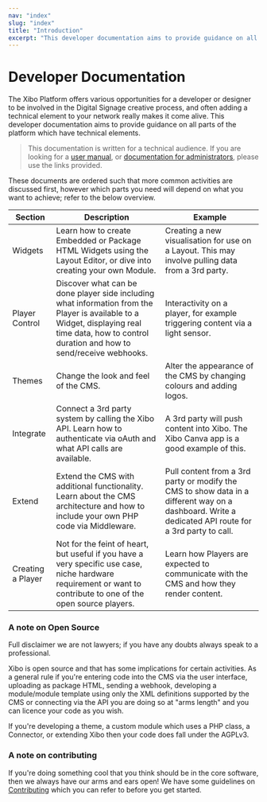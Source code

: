```yaml
---
nav: "index"
slug: "index"
title: "Introduction"
excerpt: "This developer documentation aims to provide guidance on all parts of the platform which have technical elements."
---
```


# Developer Documentation

The Xibo Platform offers various opportunities for a developer or designer to be involved in the Digital Signage creative process, and often adding a technical element to your network really makes it come alive. This developer documentation aims to provide guidance on all parts of the platform which have technical elements.

> This documentation is written for a technical audience. If you are looking for a [user manual](https://xibo.org.uk/manual/en/), or [documentation for administrators](../setup), please use the links provided.

These documents are ordered such that more common activities are discussed first, however which parts you need will depend on what you want to achieve; refer to the below overview.

| Section           | Description                                                                                                                                                                                     | Example                                                                                                                                              |
|-------------------|-------------------------------------------------------------------------------------------------------------------------------------------------------------------------------------------------|------------------------------------------------------------------------------------------------------------------------------------------------------|
| Widgets           | Learn how to create Embedded or Package HTML Widgets using the Layout Editor, or dive into creating your own Module.                                                                            | Creating a new visualisation for use on a Layout. This may involve pulling data from a 3rd party.                                                    |
| Player Control    | Discover what can be done player side including what information from the Player is available to a Widget, displaying real time data, how to control duration and how to send/receive webhooks. | Interactivity on a player, for example triggering content via a light sensor.                                                                        |
| Themes            | Change the look and feel of the CMS.                                                                                                                                                            | Alter the appearance of the CMS by changing colours and adding logos.                                                                                |
| Integrate         | Connect a 3rd party system by calling the Xibo API. Learn how to authenticate via oAuth and what API calls are available.                                                                       | A 3rd party will push content into Xibo. The Xibo Canva app is a good example of this.                                                               |
| Extend            | Extend the CMS with additional functionality. Learn about the CMS architecture and how to include your own PHP code via Middleware.                                                             | Pull content from a 3rd party or modify the CMS to show data in a different way on a dashboard. Write a dedicated API route for a 3rd party to call. |
| Creating a Player | Not for the feint of heart, but useful if you have a very specific use case, niche hardware requirement or want to contribute to one of the open source players.                                | Learn how Players are expected to communicate with the CMS and how they render content.                                                              |


### A note on Open Source

Full disclaimer we are not lawyers; if you have any doubts always speak to a professional.

Xibo is open source and that has some implications for certain activities. As a general rule if you're entering code into the CMS via the user interface, uploading as package HTML, sending a webhook, developing a module/module template using only the XML definitions supported by the CMS or connecting via the API you are doing so at "arms length" and you can licence your code as you wish.

If you're developing a theme, a custom module which uses a PHP class, a Connector, or extending Xibo then your code does fall under the AGPLv3.


### A note on contributing

If you're doing something cool that you think should be in the core software, then we always have our arms and ears open! We have some guidelines on [Contributing](https://github.com/xibosignage/xibo/blob/master/CONTRIBUTING.md) which you can refer to before you get started.
